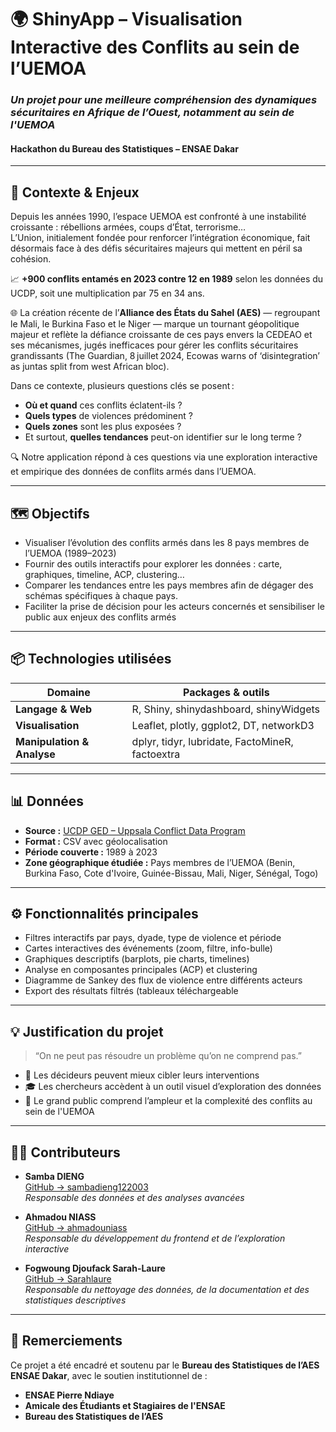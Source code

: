 # 🌍 ShinyApp – Visualisation Interactive des Conflits au sein de l’UEMOA
### _Un projet pour une meilleure compréhension des dynamiques sécuritaires en Afrique de l’Ouest, notamment au sein de l'UEMOA_
#### Hackathon du Bureau des Statistiques – ENSAE Dakar

---  

## 🧭 **Contexte & Enjeux**  
Depuis les années 1990, l’espace UEMOA est confronté à une instabilité croissante : rébellions armées, coups d’État, terrorisme…  
L’Union, initialement fondée pour renforcer l’intégration économique, fait désormais face à des défis sécuritaires majeurs qui mettent en péril sa cohésion.

📈 **+900 conflits entamés en 2023 contre 12 en 1989** selon les données du UCDP, soit une multiplication par 75 en 34 ans.
 
🌐 La création récente de l’**Alliance des États du Sahel (AES)** — regroupant le Mali, le Burkina Faso et le Niger — marque un tournant géopolitique majeur et reflète la défiance croissante de ces pays envers la CEDEAO et ses mécanismes, jugés inefficaces pour gérer les conflits sécuritaires grandissants (The Guardian, 8 juillet 2024, Ecowas warns of ‘disintegration’ as juntas split from west African bloc).

Dans ce contexte, plusieurs questions clés se posent :

- **Où et quand** ces conflits éclatent-ils ?  
- **Quels types** de violences prédominent ?  
- **Quels zones** sont les plus exposées ?  
- Et surtout, **quelles tendances** peut-on identifier sur le long terme ?

🔍 Notre application répond à ces questions via une exploration interactive et empirique des données de conflits armés dans l’UEMOA.

---

## 🗺️ Objectifs

- Visualiser l’évolution des conflits armés dans les 8 pays membres de l’UEMOA (1989–2023)  
- Fournir des outils interactifs pour explorer les données : carte, graphiques, timeline, ACP, clustering…  
- Comparer les tendances entre les pays membres afin de dégager des schémas spécifiques à chaque pays. 
- Faciliter la prise de décision pour les acteurs concernés et sensibiliser le public aux enjeux des conflits armés

---

## 📦 Technologies utilisées

| Domaine                   | Packages & outils                              |
|---------------------------|------------------------------------------------|
| **Langage & Web**         | R, Shiny, shinydashboard, shinyWidgets         |
| **Visualisation**         | Leaflet, plotly, ggplot2, DT, networkD3        |
| **Manipulation & Analyse**| dplyr, tidyr, lubridate, FactoMineR, factoextra|

---

## 📊 Données

- **Source :** [UCDP GED – Uppsala Conflict Data Program](https://ucdp.uu.se/)  
- **Format :** CSV avec géolocalisation  
- **Période couverte :** 1989 à 2023  
- **Zone géographique étudiée :** Pays membres de l’UEMOA (Benin, Burkina Faso, Cote d'Ivoire, Guinée-Bissau, Mali, Niger, Sénégal, Togo)

---

## ⚙️ Fonctionnalités principales

- Filtres interactifs par pays, dyade, type de violence et période  
- Cartes interactives des événements (zoom, filtre, info-bulle)  
- Graphiques descriptifs (barplots, pie charts, timelines)  
- Analyse en composantes principales (ACP) et clustering  
- Diagramme de Sankey des flux de violence entre différents acteurs
- Export des résultats filtrés (tableaux téléchargeable  

---

## 💡 **Justification du projet**

> “On ne peut pas résoudre un problème qu’on ne comprend pas.”

- 📌 Les décideurs peuvent mieux cibler leurs interventions  
- 🎓 Les chercheurs accèdent à un outil visuel d’exploration des données  
- 🧭 Le grand public comprend l’ampleur et la complexité des conflits au sein de l'UEMOA

---

## 👨‍💻 Contributeurs

- **Samba DIENG**  
  [GitHub → sambadieng122003](https://github.com/sambadieng122003)  
  _Responsable des données et des analyses avancées_  

- **Ahmadou NIASS**  
  [GitHub → ahmadouniass](https://github.com/ahmadouniass)  
  _Responsable du développement du frontend et de l’exploration interactive_  

- **Fogwoung Djoufack Sarah-Laure**  
  [GitHub → Sarahlaure](https://github.com/Sarahlaure)  
  _Responsable du nettoyage des données, de la documentation et des statistiques descriptives_

---

## 🤝 Remerciements

Ce projet a été encadré et soutenu par le **Bureau des Statistiques de l’AES ENSAE Dakar**, avec le soutien institutionnel de :

- **ENSAE Pierre Ndiaye**  
- **Amicale des Étudiants et Stagiaires de l'ENSAE**  
- **Bureau des Statistiques de l’AES**
